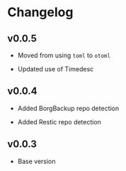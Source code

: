 # Changelog

## v0.0.5

- Moved from using `toml` to `otoml`

- Updated use of Timedesc

## v0.0.4

- Added BorgBackup repo detection

- Added Restic repo detection

## v0.0.3

- Base version

